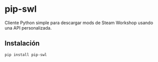# pip-swl

Cliente Python simple para descargar mods de Steam Workshop usando una API personalizada.

## Instalación

```bash
pip install pip-swl
